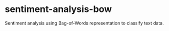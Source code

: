 # sentiment-analysis-bow
Sentiment analysis using Bag-of-Words representation to classify text data.
